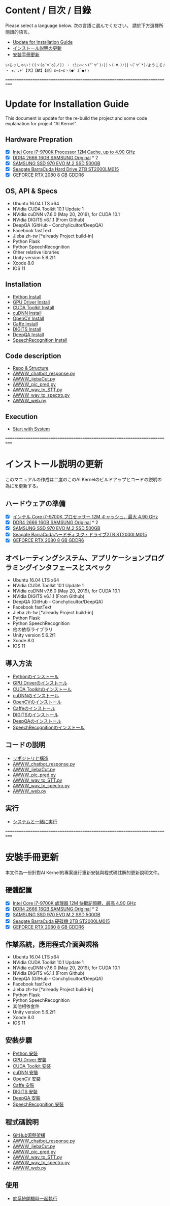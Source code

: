 # Content / 目次 / 目錄

Please select a language below.
次の言語に選んでください。
請於下方選擇所閱讀的語言。

* [Update for Installation Guide](#Update-for-Installation-Guide)
* [インストール説明の更新](#インストール説明の更新)
* [安裝手冊更新](#安裝手冊更新)

```
いらっしゃい！((ヾ(o´▽`o)ノ)) ・ ｲﾗｯｼｬｨヽ(*ﾟ∀ﾟ)ﾉ||ヽ(･∀･)ﾉ||ヽ(ﾟ∀ﾟ*)ﾉようこそ♪ ・ ★｡ﾟ.+ﾟ【大】【歓】【迎】ε=ε=εヽ(●゜з`●)ゝ 
```

`=========================================================================`

# Update for Installation Guide

This document is update for the re-build the project and some code explanation for project "AI Kernel".

## Hardware Prepration

- [x] [Intel Core i7-9700K Processor 12M Cache, up to 4.90 GHz](https://ark.intel.com/content/www/us/en/ark/products/186604/intel-core-i7-9700k-processor-12m-cache-up-to-4-90-ghz.html)
- [x] [DDR4 2666 16GB SAMSUNG Original](https://www.amazon.com/dp/B07F6L771D/ref=cm_sw_r_tw_dp_U_x_HRJcDb50SGA5X) * 2
- [x] [SAMSUNG SSD 970 EVO M.2 SSD 500GB](https://www.samsung.com/us/computing/memory-storage/solid-state-drives/ssd-970-evo-nvme-m2-500gb-mz-v7e500bw/)
- [x] [Seagate BarraCuda Hard Drive 2TB ST2000LM015](https://www.seagate.com/internal-hard-drives/hdd/barracuda/#specs-2-5)
- [x] [GEFORCE RTX 2080 8 GB GDDR6](https://www.nvidia.com/en-us/geforce/graphics-cards/rtx-2080/#specs)

## OS, API & Specs

* Ubuntu 16.04 LTS x64
* NVidia CUDA Toolkit 10.1 Update 1 
* NVidia cuDNN v7.6.0 (May 20, 2019), for CUDA 10.1
* NVidia DIGITS v6.1.1 (From Github)
* DeepQA (GitHub - Conchylicultor/DeepQA)
* Facebook fastText
* Jieba zh-tw [*already Project build-in]
* Python Flask
* Python SpeechRecognition
* Other relative libraries 
* Unity version 5.6.2f1
* Xcode 8.0
* IOS 11

## Installation

* [Python Install](#)
* [GPU Driver Install](#)
* [CUDA Toolkit Install](#)
* [cuDNN Install](#)
* [OpenCV Install](#)
* [Caffe Install](#)
* [DIGITS Install](#)
* [DeepQA Install](#)
* [SpeechRecognition Install](#)

## Code description

* [Repo & Structure](RepoAndStructure.MD#repo--structure)
* [AWWW_chatbot_response.py](AWWWchatbotResponsePY.MD#awww_chatbot_responsepy-english-explane)
* [AWWW_jiebaCut.py](AWWWjiebaCutPY.MD#awww_jiebacutpy-english-explane)
* [AWWW_pic_pred.py](AWWWpicRredPY.MD#awww_pic_predpy-english-explane)
* [AWWW_wav_to_STT.py](AWWWwavToSTTPY.MD#awww_wav_to_sttpy-english-explane)
* [AWWW_wav_to_spectro.py](AWWWwavToSpectroPY.MD#awww_wav_to_spectropy-english-explane)
* [AWWW_web.py](AWWWwebPY.MD#awww_webpy-english-explane)

## Execution

* [Start with System](StartWithSystem.MD#start-with-system)


`=========================================================================`

# インストール説明の更新

このマニュアルの作成は二度のこのAI Kernelのビルドアップとコードの説明の為にを更新する。

## ハードウェアの準備

- [x] [インテル Core i7-9700K プロセッサー 12M キャッシュ、最大 4.90 GHz](https://ark.intel.com/content/www/jp/ja/ark/products/186604/intel-core-i7-9700k-processor-12m-cache-up-to-4-90-ghz.html)
- [x] [DDR4 2666 16GB SAMSUNG Original](https://www.amazon.co.jp/dp/B07DNS22CR/ref=cm_sw_r_tw_dp_U_x_4NJcDb0SJ5BYC) * 2
- [x] [SAMSUNG SSD 970 EVO M.2 SSD 500GB](https://www.samsung.com/semiconductor/minisite/jp/ssd/consumer/970evo/#ge_semi_anchor_stand2)
- [x] [Seagate BarraCudaハードディスク・ドライブ2TB ST2000LM015](https://www.seagate.com/jp/ja/internal-hard-drives/hdd/barracuda/#specs-2-5)
- [x] [GEFORCE RTX 2080 8 GB GDDR6](https://www.nvidia.com/ja-jp/geforce/graphics-cards/rtx-2080/#specs)

## オペレーティングシステム、アプリケーションプログラミングインタフェースとスペック

* Ubuntu 16.04 LTS x64
* NVidia CUDA Toolkit 10.1 Update 1 
* NVidia cuDNN v7.6.0 (May 20, 2019), for CUDA 10.1
* NVidia DIGITS v6.1.1 (From Github)
* DeepQA (GitHub - Conchylicultor/DeepQA)
* Facebook fastText
* Jieba zh-tw [*already Project build-in]
* Python Flask
* Python SpeechRecognition
* 他の依存ライブラリ 
* Unity version 5.6.2f1
* Xcode 8.0
* IOS 11

## 導入方法

* [Pythonのインストール](#)
* [GPU Driverのインストール](#)
* [CUDA Toolkitのインストール](#)
* [cuDNNのインストール](#)
* [OpenCVのインストール](#)
* [Caffeのインストール](#)
* [DIGITSのインストール](#)
* [DeepQAのインストール](#)
* [SpeechRecognitionのインストール](#)

## コードの説明

* [リポジトリと構造](RepoAndStructure.MD#リポジトリと構造)
* [AWWW_chatbot_response.py](AWWWchatbotResponsePY.MD#awww_chatbot_responsepy-日本語説明)
* [AWWW_jiebaCut.py](AWWWjiebaCutPY.MD#awww_jiebacutpy-日本語説明)
* [AWWW_pic_pred.py](AWWWpicRredPY.MD#awww_pic_predpy-日本語説明)
* [AWWW_wav_to_STT.py](AWWWwavToSTTPY.MD#awww_wav_to_sttpy-日本語説明)
* [AWWW_wav_to_spectro.py](AWWWwavToSpectroPY.MD#awww_wav_to_spectropy-日本語説明)
* [AWWW_web.py](AWWWwebPY.MD#awww_webpy-日本語説明)

## 実行

* [システムと一緒に実行](StartWithSystem.MD#システムと一緒に実行)


`=========================================================================`

# 安裝手冊更新

本文件為一份針對AI Kernel的專案進行重新安裝與程式碼註解的更新說明文件。

## 硬體配置

- [x] [Intel Core i7-9700K 處理器 12M 快取記憶體，最高 4.90 GHz](https://ark.intel.com/content/www/tw/zh/ark/products/186604/intel-core-i7-9700k-processor-12m-cache-up-to-4-90-ghz.html)
- [x] [DDR4 2666 16GB SAMSUNG Original](https://www.samsung.com/semiconductor/dram/module/M378A2K43CB1-CRC/) * 2
- [x] [SAMSUNG SSD 970 EVO M.2 SSD 500GB](https://www.samsung.com/tw/memory-storage/970-evo-nvme-m2-ssd/MZ-V7E500BW/)
- [x] [Seagate BarraCuda 硬碟機 2TB ST2000LM015](https://www.seagate.com/tw/zh/internal-hard-drives/hdd/barracuda/#specs-2-5)
- [x] [GEFORCE RTX 2080 8 GB GDDR6](https://www.nvidia.com/zh-tw/geforce/graphics-cards/rtx-2080/#specs)

## 作業系統，應用程式介面與規格

* Ubuntu 16.04 LTS x64
* NVidia CUDA Toolkit 10.1 Update 1 
* NVidia cuDNN v7.6.0 (May 20, 2019), for CUDA 10.1
* NVidia DIGITS v6.1.1 (From Github)
* DeepQA (GitHub - Conchylicultor/DeepQA)
* Facebook fastText
* Jieba zh-tw [*already Project build-in]
* Python Flask
* Python SpeechRecognition
* 其他相依套件
* Unity version 5.6.2f1
* Xcode 8.0
* IOS 11

## 安裝步驟

* [Python 安裝](#)
* [GPU Driver 安裝](#)
* [CUDA Toolkit 安裝](#)
* [cuDNN 安裝](#)
* [OpenCV 安裝](#)
* [Caffe 安裝](#)
* [DIGITS 安裝](#)
* [DeepQA 安裝](#)
* [SpeechRecognition 安裝](#)

## 程式碼說明

* [GitHub源與架構](RepoAndStructure.MD#github源與架構)
* [AWWW_chatbot_response.py](AWWWchatbotResponsePY.MD#awww_chatbot_responsepy-中文解說)
* [AWWW_jiebaCut.py](AWWWjiebaCutPY.MD#awww_jiebacutpy-中文解說)
* [AWWW_pic_pred.py](AWWWpicRredPY.MD#awww_pic_predpy-中文解說)
* [AWWW_wav_to_STT.py](AWWWwavToSTTPY.MD#awww_wav_to_sttpy-中文解說)
* [AWWW_wav_to_spectro.py](AWWWwavToSpectroPY.MD#awww_wav_to_spectropy-中文解說)
* [AWWW_web.py](AWWWwebPY.MD#awww_webpy-中文解說)

## 使用

* [於系統開機時一起執行](StartWithSystem.MD#於系統開機時一起執行)

